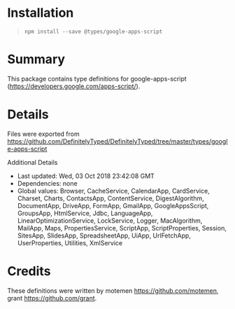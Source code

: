 # Installation
> `npm install --save @types/google-apps-script`

# Summary
This package contains type definitions for google-apps-script (https://developers.google.com/apps-script/).

# Details
Files were exported from https://github.com/DefinitelyTyped/DefinitelyTyped/tree/master/types/google-apps-script

Additional Details
 * Last updated: Wed, 03 Oct 2018 23:42:08 GMT
 * Dependencies: none
 * Global values: Browser, CacheService, CalendarApp, CardService, Charset, Charts, ContactsApp, ContentService, DigestAlgorithm, DocumentApp, DriveApp, FormApp, GmailApp, GoogleAppsScript, GroupsApp, HtmlService, Jdbc, LanguageApp, LinearOptimizationService, LockService, Logger, MacAlgorithm, MailApp, Maps, PropertiesService, ScriptApp, ScriptProperties, Session, SitesApp, SlidesApp, SpreadsheetApp, UiApp, UrlFetchApp, UserProperties, Utilities, XmlService

# Credits
These definitions were written by motemen <https://github.com/motemen>, grant <https://github.com/grant>.
